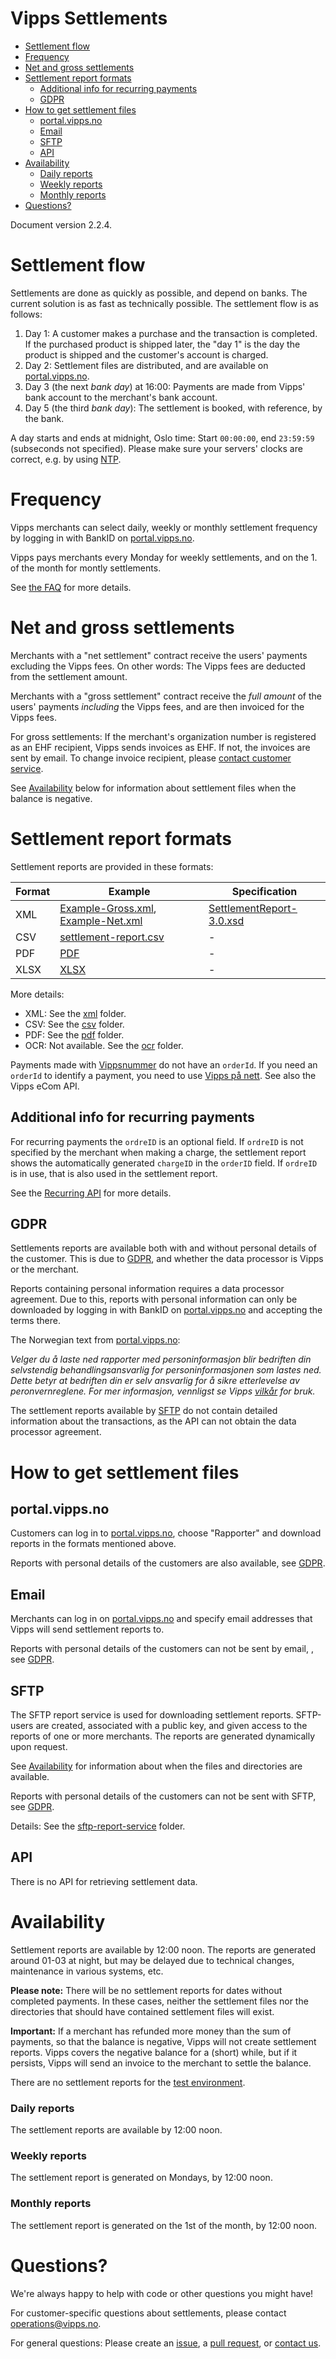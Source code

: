 # Vipps Settlements

- [Settlement flow](#settlement-flow)
- [Frequency](#frequency)
- [Net and gross settlements](#net-and-gross-settlements)
- [Settlement report formats](#settlement-report-formats)
  * [Additional info for recurring payments](#additional-info-for-recurring-payments)
  * [GDPR](#gdpr)
- [How to get settlement files](#how-to-get-settlement-files)
  * [portal.vipps.no](#portalvippsno)
  * [Email](#email)
  * [SFTP](#sftp)
  * [API](#api)
- [Availability](#availability)
    + [Daily reports](#daily-reports)
    + [Weekly reports](#weekly-reports)
    + [Monthly reports](#monthly-reports)
- [Questions?](#questions-)

Document version 2.2.4.

# Settlement flow

Settlements are done as quickly as possible, and depend on banks. 
The current solution is as fast as technically possible.
The settlement flow is as follows:

1. Day 1: A customer makes a purchase and the transaction is completed.
   If the purchased product is shipped later, the "day 1" is the day the
   product is shipped and the customer's account is charged.
2. Day 2: Settlement files are distributed, and are available on
   [portal.vipps.no](https://portal.vipps.no).
3. Day 3 (the next _bank day_) at 16:00: Payments are made from Vipps' bank account to the merchant's bank account.
4. Day 5 (the third _bank day_): The settlement is booked, with reference, by the bank.

A day starts and ends at midnight, Oslo time: Start `00:00:00`, end `23:59:59` (subseconds not specified).
Please make sure your servers' clocks are correct, e.g. by using [NTP](https://en.wikipedia.org/wiki/Network_Time_Protocol).

# Frequency

Vipps merchants can select daily, weekly or monthly settlement frequency by logging in with BankID on
[portal.vipps.no](https://portal.vipps.no).

Vipps pays merchants every Monday for weekly settlements,
and on the 1. of the month for montly settlements.

See [the FAQ](https://www.vipps.no/sporsmal#bedriftspm) for more details.

# Net and gross settlements

Merchants with a "net settlement" contract receive the users' payments
excluding the Vipps fees. On other words: The Vipps fees are deducted
from the settlement amount.

Merchants with a "gross settlement" contract receive the _full amount_
of the users' payments
_including_ the Vipps fees, and are then invoiced for the Vipps fees.

For gross settlements: If the merchant's organization number is registered as an EHF recipient,
Vipps sends invoices as EHF. If not, the invoices are sent by email.
To change invoice recipient, please
[contact customer service](https://vipps.no/kontakt-oss/bedrift/vipps/).

See [Availability](#availability) below for information about settlement files
when the balance is negative.

# Settlement report formats

Settlement reports are provided in these formats:

| Format | Example            | Specification      |
| ------ | ------------------ | ------------------ |
| XML    | [Example-Gross.xml](xml/Example-Gross.xml), [Example-Net.xml](xml/Example-Net.xml) | [SettlementReport-3.0.xsd](xml/SettlementReport-3.0.xsd) |
| CSV    | [settlement-report.csv](csv/settlement-report.csv) | - |
| PDF    | [PDF](pdf/Vipps-oppgjørsrapport-16655-2018-09-23.pdf) | - |
| XLSX   | [XLSX](xlsx/vipps-settlement-example.xlsx) | - |

More details:
* XML: See the [xml](xml/) folder.
* CSV: See the [csv](csv/) folder.
* PDF: See the [pdf](pdf/) folder.
* OCR: Not available. See the [ocr](ocr/) folder.

Payments made with
[Vippsnummer](https://vipps.no/produkter-og-tjenester/bedrift/ta-betalt-i-butikk/ta-betalt-med-vipps/)
do not have an `orderId`.
If you need an `orderId` to identify a payment, you need to use
[Vipps på nett](https://vipps.no/produkter-og-tjenester/bedrift/ta-betalt-paa-nett/ta-betalt-paa-nett/).
See also the Vipps eCom API.

## Additional info for recurring payments

For recurring payments the `ordreID` is an optional field.
If `ordreID` is not specified by the merchant when making a charge,
the settlement report shows the automatically generated `chargeID` in the `orderID` field.
If `ordreID` is in use, that is also used in the settlement report.

See the 
[Recurring API](https://github.com/vippsas/vipps-recurring-api/blob/master/vipps-recurring-api.md#create-a-charge)
for more details.

## GDPR

Settlements reports are available both with and without personal details of the customer.
This is due to [GDPR](https://ec.europa.eu/info/law/law-topic/data-protection_en), and whether
the data processor is Vipps or the merchant.

Reports containing personal information requires a data processor agreement.
Due to this, reports with personal information can only be downloaded by logging in with
BankID on [portal.vipps.no](https://portal.vipps.no) and accepting the terms there.

The Norwegian text from [portal.vipps.no](https://portal.vipps.no):

_Velger du å laste ned rapporter med personinformasjon blir bedriften din selvstendig behandlingsansvarlig for personinformasjonen som lastes ned. Dette betyr at bedriften din er selv ansvarlig for å sikre etterlevelse av peronvernreglene. For mer informasjon, vennligst se Vipps [vilkår](https://www.vipps.no/vilkar/) for bruk._

The settlement reports available by [SFTP](#sftp) do not contain detailed information about the
transactions, as the API can not obtain the data processor agreement.

# How to get settlement files

## portal.vipps.no

Customers can log in to [portal.vipps.no](https://portal.vipps.no), choose "Rapporter" and download reports
in the formats mentioned above. 

Reports with personal details of the customers are also available, see
[GDPR](#gdpr).

## Email

Merchants can log in on
[portal.vipps.no](https://portal.vipps.no)
and specify email addresses that Vipps will send settlement reports to.

Reports with personal details of the customers can not be sent by email, , see
[GDPR](#gdpr).

## SFTP

The SFTP report service is used for downloading settlement reports.
SFTP-users are created, associated with a public key, and given access to the
reports of one or more merchants.
The reports are generated dynamically upon request.

See [Availability](#availability) for information about when the files
and directories are available.

Reports with personal details of the customers can not be sent with SFTP, see
[GDPR](#gdpr).

Details: See the [sftp-report-service](sftp-report-service/) folder.

## API

There is no API for retrieving settlement data.

# Availability

Settlement reports are available by 12:00 noon. The reports are generated around
01-03 at night, but may be delayed due to technical changes, maintenance in
various systems, etc.

**Please note:** There will be no settlement reports for dates without completed
payments. In these cases, neither the settlement files nor the directories that
should have contained settlement files will exist.

**Important:** If a merchant has refunded more money than the sum of payments,
so that the balance is negative, Vipps will not create settlement reports.
Vipps covers the negative balance for a (short) while, but if it persists,
Vipps will send an invoice to the merchant to settle the balance.

There are no settlement reports for the 
[test environment](https://github.com/vippsas/vipps-developers/blob/master/vipps-test-environment.md).


### Daily reports

The settlement reports are available by 12:00 noon.

### Weekly reports

The settlement report is generated on Mondays, by 12:00 noon.

### Monthly reports

The settlement report is generated on the 1st of the month, by 12:00 noon.

# Questions?

We're always happy to help with code or other questions you might have!

For customer-specific questions about settlements, please contact operations@vipps.no.

For general questions: Please create an [issue](https://github.com/vippsas/vipps-ecom-api/issues),
a [pull request](https://github.com/vippsas/vipps-ecom-api/pulls),
or [contact us](https://github.com/vippsas/vipps-developers/blob/master/contact.md).
